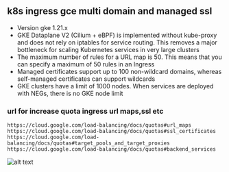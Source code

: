 ## k8s ingress gce multi domain and managed ssl
- Version gke 1.21.x
- GKE Dataplane V2 (Cilium + eBPF) is implemented without kube-proxy and does not rely on iptables for service routing. This removes a major bottleneck for scaling Kubernetes services in very large clusters
- The maximum number of rules for a URL map is 50. This means that you can specify a maximum of 50 rules in an Ingress
- Managed certificates support up to 100 non-wildcard domains, whereas self-managed certificates can support wildcards
- GKE clusters have a limit of 1000 nodes. When services are deployed with NEGs, there is no GKE node limit

### url for increase quota ingress url maps,ssl etc
```
https://cloud.google.com/load-balancing/docs/quotas#url_maps
https://cloud.google.com/load-balancing/docs/quotas#ssl_certificates
https://cloud.google.com/load-balancing/docs/quotas#target_pools_and_target_proxies
https://cloud.google.com/load-balancing/docs/quotas#backend_services
```

![alt text](https://miro.medium.com/max/1400/1*KIVa4hUVZxg-8Ncabo8pdg.png)
